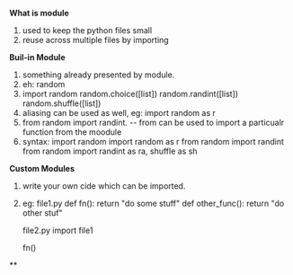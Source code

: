 **What is module**
1. used to keep the python files small
2. reuse across multiple files by importing

**Buil-in Module**
1. something already presented by module.
2. eh: random
3. import random
    random.choice([list])
    random.randint([list])
    random.shuffle([list])
4. aliasing can be used as well, 
    eg: import random as r
5. from random import randint.
    -- from can be used to import a particualr function from the moodule
6. syntax:
    import random
    import random as r
    from random import randint
    from random import randint as ra, shuffle as sh

**Custom Modules**
1. write your own cide which can be imported.
2. eg:
    file1.py
    def fn():
        return "do some stuff"
    def other_func():
        return "do other stuf"

    file2.py
    import file1

    fn()


**